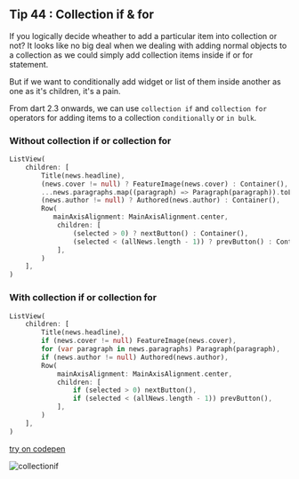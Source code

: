 ## Tip   44 : Collection if & for

If you logically decide wheather to add a particular item into collection or not? It looks like no big deal when we dealing with adding normal objects to a collection as we could simply add collection items inside if or for statement.

But if we want to conditionally add widget or list of them inside another as one as it's children, it's a pain.

From dart 2.3 onwards, we can use `collection if` and `collection for` operators for adding items to a collection `conditionally` or `in bulk`.

### **Without collection if  or collection for**

```dart
ListView(
    children: [
        Title(news.headline),      
        (news.cover != null) ? FeatureImage(news.cover) : Container(),
        ...news.paragraphs.map((paragraph) => Paragraph(paragraph)).toList(),
        (news.author != null) ? Authored(news.author) : Container(),
        Row(
           mainAxisAlignment: MainAxisAlignment.center,
            children: [
                (selected > 0) ? nextButton() : Container(),
                (selected < (allNews.length - 1)) ? prevButton() : Container(),
            ],
        )
    ],
)
```
### **With collection if  or collection for**
```dart
ListView(
    children: [
        Title(news.headline),
        if (news.cover != null) FeatureImage(news.cover),
        for (var paragraph in news.paragraphs) Paragraph(paragraph),
        if (news.author != null) Authored(news.author),
        Row(
            mainAxisAlignment: MainAxisAlignment.center,
            children: [
                if (selected > 0) nextButton(),
                if (selected < (allNews.length - 1)) prevButton(),
            ],
        )
    ],
)
```
[try on codepen](https://codepen.io/erluxman/pen/yLYGbdy)

![collectionif](https://raw.githubusercontent.com/erluxman/awesomefluttertips/master/assets/44collectioniffor.png)

